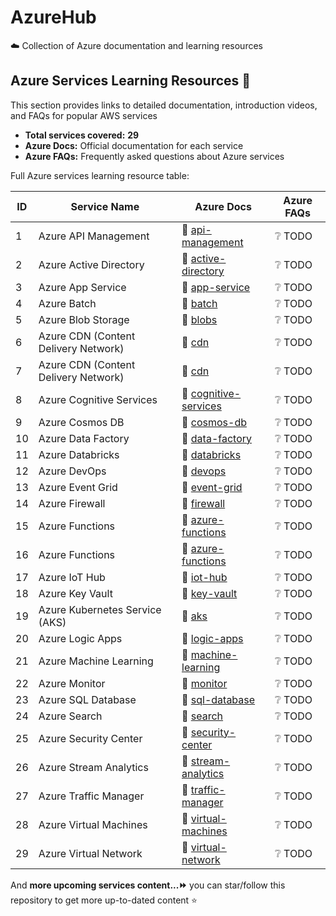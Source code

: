 # AzureHub
☁️ Collection of Azure documentation and learning resources
<!-- Learning-Resource-Begin -->
<!-- Do not edit the above line manually -->
## Azure Services Learning Resources 📘
This section provides links to detailed documentation, introduction videos, and FAQs for popular AWS services
- **Total services covered:** **29**
- **Azure Docs:** Official documentation for each service
- **Azure FAQs:** Frequently asked questions about Azure services

Full Azure services learning resource table:

| ID | Service Name | Azure Docs | Azure FAQs |
|----|--------------|----------|----------|
| 1 | Azure API Management | 📖 [api-management](https://docs.microsoft.com/en-us/azure/api-management/) | ❔ TODO |
| 2 | Azure Active Directory | 📖 [active-directory](https://docs.microsoft.com/en-us/azure/active-directory/) | ❔ TODO |
| 3 | Azure App Service | 📖 [app-service](https://docs.microsoft.com/en-us/azure/app-service/) | ❔ TODO |
| 4 | Azure Batch | 📖 [batch](https://docs.microsoft.com/en-us/azure/batch/) | ❔ TODO |
| 5 | Azure Blob Storage | 📖 [blobs](https://docs.microsoft.com/en-us/azure/storage/blobs/) | ❔ TODO |
| 6 | Azure CDN (Content Delivery Network) | 📖 [cdn](https://docs.microsoft.com/en-us/azure/cdn/) | ❔ TODO |
| 7 | Azure CDN (Content Delivery Network) | 📖 [cdn](https://docs.microsoft.com/en-us/azure/cdn/) | ❔ TODO |
| 8 | Azure Cognitive Services | 📖 [cognitive-services](https://docs.microsoft.com/en-us/azure/cognitive-services/) | ❔ TODO |
| 9 | Azure Cosmos DB | 📖 [cosmos-db](https://docs.microsoft.com/en-us/azure/cosmos-db/) | ❔ TODO |
| 10 | Azure Data Factory | 📖 [data-factory](https://docs.microsoft.com/en-us/azure/data-factory/) | ❔ TODO |
| 11 | Azure Databricks | 📖 [databricks](https://docs.microsoft.com/en-us/azure/databricks/) | ❔ TODO |
| 12 | Azure DevOps | 📖 [devops](https://docs.microsoft.com/en-us/azure/devops/) | ❔ TODO |
| 13 | Azure Event Grid | 📖 [event-grid](https://docs.microsoft.com/en-us/azure/event-grid/) | ❔ TODO |
| 14 | Azure Firewall | 📖 [firewall](https://docs.microsoft.com/en-us/azure/firewall/) | ❔ TODO |
| 15 | Azure Functions | 📖 [azure-functions](https://docs.microsoft.com/en-us/azure/azure-functions/) | ❔ TODO |
| 16 | Azure Functions | 📖 [azure-functions](https://docs.microsoft.com/en-us/azure/azure-functions/) | ❔ TODO |
| 17 | Azure IoT Hub | 📖 [iot-hub](https://docs.microsoft.com/en-us/azure/iot-hub/) | ❔ TODO |
| 18 | Azure Key Vault | 📖 [key-vault](https://docs.microsoft.com/en-us/azure/key-vault/) | ❔ TODO |
| 19 | Azure Kubernetes Service (AKS) | 📖 [aks](https://docs.microsoft.com/en-us/azure/aks/) | ❔ TODO |
| 20 | Azure Logic Apps | 📖 [logic-apps](https://docs.microsoft.com/en-us/azure/logic-apps/) | ❔ TODO |
| 21 | Azure Machine Learning | 📖 [machine-learning](https://docs.microsoft.com/en-us/azure/machine-learning/) | ❔ TODO |
| 22 | Azure Monitor | 📖 [monitor](https://docs.microsoft.com/en-us/azure/azure-monitor/) | ❔ TODO |
| 23 | Azure SQL Database | 📖 [sql-database](https://docs.microsoft.com/en-us/azure/azure-sql/) | ❔ TODO |
| 24 | Azure Search | 📖 [search](https://docs.microsoft.com/en-us/azure/search/) | ❔ TODO |
| 25 | Azure Security Center | 📖 [security-center](https://docs.microsoft.com/en-us/azure/security-center/) | ❔ TODO |
| 26 | Azure Stream Analytics | 📖 [stream-analytics](https://docs.microsoft.com/en-us/azure/stream-analytics/) | ❔ TODO |
| 27 | Azure Traffic Manager | 📖 [traffic-manager](https://learn.microsoft.com/en-us/azure/traffic-manager/) | ❔ TODO |
| 28 | Azure Virtual Machines | 📖 [virtual-machines](https://docs.microsoft.com/en-us/azure/virtual-machines/) | ❔ TODO |
| 29 | Azure Virtual Network | 📖 [virtual-network](https://docs.microsoft.com/en-us/azure/virtual-network/) | ❔ TODO |

And **more upcoming services content...⏩** you can star/follow this repository to get more up-to-dated content ⭐
<!-- Do not edit the below line manually -->
<!-- Learning-Resource-End -->
